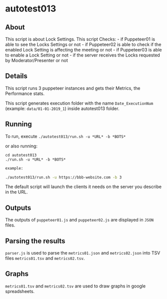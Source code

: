 # autotest013

## About

This script is about Lock Settings.
This script Checks:
    - if Puppeteer01 is able to see the Locks Settings or not
    - if Puppeteer02 is able to check if the enabled Lock Setting is affecting the meeting or not
    - if Puppeteer03 is able to enable a Lock Setting or not
    - if the server receives the Locks requested by Moderator/Presenter or not

## Details

This script runs 3 puppeteer instances and gets their Metrics, the Performance stats.

This script generates execution folder with the name `Date_ExecutionNum` (example: `data/01-01-2019_1`) inside autotest013 folder.

## Running

To run, execute `./autotest013/run.sh -u *URL* -b *BOTS*`

or also running: 

```
cd autotest013
./run.sh -u *URL* -b *BOTS*
```

~~~bash
example: 

./autotest013/run.sh -u https://bbb-website.com -b 3
~~~

The default script will launch the clients it needs on the server you describe in the URL.

## Outputs

The outputs of `puppeteer01.js` and `puppeteer02.js` are displayed in `JSON` files.

## Parsing the results

`parser.js` is used to parse the `metrics01.json` and `metrics02.json` into TSV files `metrics01.tsv` and `metrics02.tsv`.

## Graphs

`metrics01.tsv` and `metrics02.tsv` are used to draw graphs in google spreadsheets.